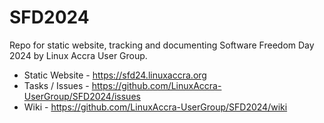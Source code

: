 # SFD2024
Repo for static website, tracking and documenting Software Freedom Day 2024 by Linux Accra User Group.

* Static Website - https://sfd24.linuxaccra.org
* Tasks / Issues - https://github.com/LinuxAccra-UserGroup/SFD2024/issues
* Wiki           - https://github.com/LinuxAccra-UserGroup/SFD2024/wiki
